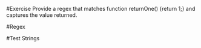 #Exercise
Provide a regex that matches function returnOne() {return 1;} and captures the value returned.


#Regex


#Test Strings

